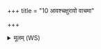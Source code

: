 +++
title = "10 आवश्चक्षुरावो वाचमा"

+++
<details><summary>मूलम् (WS)</summary>

आवश्चक्षुरावो वाचमा वः समितिं ददे ।  
योगक्षेमं व आदायाहं भूम्यासमुत्तमः ॥ ११ ॥
</details>